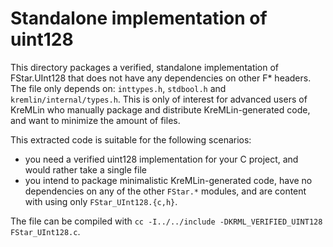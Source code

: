 Standalone implementation of uint128
====================================

This directory packages a verified, standalone implementation of FStar.UInt128
that does not have any dependencies on other F\* headers. The file only depends
on: `inttypes.h`, `stdbool.h` and `kremlin/internal/types.h`. This is only of
interest for advanced users of KreMLin who manually package and distribute
KreMLin-generated code, and want to minimize the amount of files.

This extracted code is suitable for the following scenarios:

- you need a verified uint128 implementation for your C project, and would
  rather take a single file
- you intend to package minimalistic KreMLin-generated code, have no
  dependencies on any of the other `FStar.*` modules, and are content with using
  only `FStar_UInt128.{c,h}`.

The file can be compiled with `cc -I../../include -DKRML_VERIFIED_UINT128
FStar_UInt128.c`.
